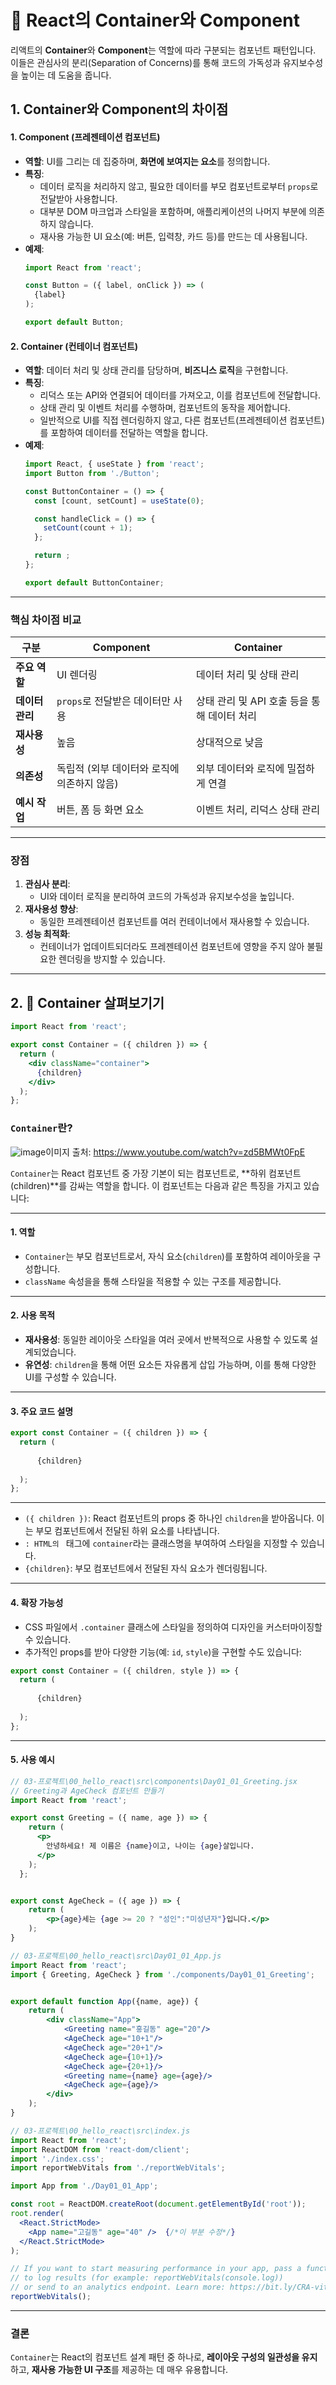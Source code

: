 # 🎨 React의 Container와 Component
리액트의 **Container**와 **Component**는 역할에 따라 구분되는 컴포넌트 패턴입니다.     
이들은 관심사의 분리(Separation of Concerns)를 통해 코드의 가독성과 유지보수성을 높이는 데 도움을 줍니다.

## 1. Container와 Component의 차이점
#### 1. **Component (프레젠테이션 컴포넌트)**
- **역할**: UI를 그리는 데 집중하며, **화면에 보여지는 요소**를 정의합니다.
- **특징**:
  - 데이터 로직을 처리하지 않고, 필요한 데이터를 부모 컴포넌트로부터 `props`로 전달받아 사용합니다.
  - 대부분 DOM 마크업과 스타일을 포함하며, 애플리케이션의 나머지 부분에 의존하지 않습니다.
  - 재사용 가능한 UI 요소(예: 버튼, 입력창, 카드 등)를 만드는 데 사용됩니다.
- **예제**:
  ```jsx
  import React from 'react';

  const Button = ({ label, onClick }) => (
    {label}
  );

  export default Button;
  ```

#### 2. **Container (컨테이너 컴포넌트)**
- **역할**: 데이터 처리 및 상태 관리를 담당하며, **비즈니스 로직**을 구현합니다.
- **특징**:
  - 리덕스 또는 API와 연결되어 데이터를 가져오고, 이를 컴포넌트에 전달합니다.
  - 상태 관리 및 이벤트 처리를 수행하며, 컴포넌트의 동작을 제어합니다.
  - 일반적으로 UI를 직접 렌더링하지 않고, 다른 컴포넌트(프레젠테이션 컴포넌트)를 포함하여 데이터를 전달하는 역할을 합니다.
- **예제**:
  ```jsx
  import React, { useState } from 'react';
  import Button from './Button';

  const ButtonContainer = () => {
    const [count, setCount] = useState(0);

    const handleClick = () => {
      setCount(count + 1);
    };

    return ;
  };

  export default ButtonContainer;
  ```

---

### **핵심 차이점 비교**

| **구분**         | **Component**                           | **Container**                           |
|-------------------|-----------------------------------------|-----------------------------------------|
| **주요 역할**     | UI 렌더링                               | 데이터 처리 및 상태 관리                |
| **데이터 관리**   | `props`로 전달받은 데이터만 사용        | 상태 관리 및 API 호출 등을 통해 데이터 처리 |
| **재사용성**     | 높음                                    | 상대적으로 낮음                         |
| **의존성**       | 독립적 (외부 데이터와 로직에 의존하지 않음) | 외부 데이터와 로직에 밀접하게 연결      |
| **예시 작업**     | 버튼, 폼 등 화면 요소                  | 이벤트 처리, 리덕스 상태 관리           |

---

### **장점**
1. **관심사 분리**:
   - UI와 데이터 로직을 분리하여 코드의 가독성과 유지보수성을 높입니다.
2. **재사용성 향상**:
   - 동일한 프레젠테이션 컴포넌트를 여러 컨테이너에서 재사용할 수 있습니다.
3. **성능 최적화**:
   - 컨테이너가 업데이트되더라도 프레젠테이션 컴포넌트에 영향을 주지 않아 불필요한 렌더링을 방지할 수 있습니다.

---

## 2. 🔲 Container 살펴보기기
```jsx
import React from 'react';

export const Container = ({ children }) => {
  return (
    <div className="container">
      {children}
    </div>
  );
};
```
### `Container`란?    
![image](./images/01-05-01.jpg)<caption>이미지 출처: https://www.youtube.com/watch?v=zd5BMWt0FpE</caption>

`Container`는 React 컴포넌트 중 가장 기본이 되는 컴포넌트로, **하위 컴포넌트(children)**를 감싸는 역할을 합니다. 이 컴포넌트는 다음과 같은 특징을 가지고 있습니다:   

---

#### **1. 역할**
- `Container`는 부모 컴포넌트로서, 자식 요소(`children`)를 포함하여 레이아웃을 구성합니다.
- `className` 속성을을 통해 스타일을 적용할 수 있는 구조를 제공합니다.

---

#### **2. 사용 목적**
- **재사용성**: 동일한 레이아웃 스타일을 여러 곳에서 반복적으로 사용할 수 있도록 설계되었습니다.
- **유연성**: `children`을 통해 어떤 요소든 자유롭게 삽입 가능하며, 이를 통해 다양한 UI를 구성할 수 있습니다.

---

#### **3. 주요 코드 설명**
```jsx
export const Container = ({ children }) => {
  return (
    
      {children}
    
  );
};
```
---
- `({ children })`: React 컴포넌트의 props 중 하나인 `children`을 받아옵니다. 이는 부모 컴포넌트에서 전달된 하위 요소를 나타냅니다.
- ``: HTML의 `` 태그에 `container`라는 클래스명을 부여하여 스타일을 지정할 수 있습니다.
- `{children}`: 부모 컴포넌트에서 전달된 자식 요소가 렌더링됩니다.
---

#### **4. 확장 가능성**
- CSS 파일에서 `.container` 클래스에 스타일을 정의하여 디자인을 커스터마이징할 수 있습니다.
- 추가적인 props를 받아 다양한 기능(예: `id`, `style`)을 구현할 수도 있습니다:
```jsx
export const Container = ({ children, style }) => {
  return (
    
      {children}
    
  );
};
```
---
#### **5. 사용 예시**
```jsx
// 03-프로젝트\00_hello_react\src\components\Day01_01_Greeting.jsx
// Greeting과 AgeCheck 컴포넌트 만들기
import React from 'react';

export const Greeting = ({ name, age }) => {
    return (
      <p>
        안녕하세요! 제 이름은 {name}이고, 나이는 {age}살입니다.
      </p>
    );
  };


export const AgeCheck = ({ age }) => {
    return (
        <p>{age}세는 {age >= 20 ? "성인":"미성년자"}입니다.</p>
    );
}
```



```jsx
// 03-프로젝트\00_hello_react\src\Day01_01_App.js
import React from 'react';
import { Greeting, AgeCheck } from './components/Day01_01_Greeting';


export default function App({name, age}) {
    return (
        <div className="App">
            <Greeting name="홍길동" age="20"/>
            <AgeCheck age="10+1"/>
            <AgeCheck age="20+1"/>
            <AgeCheck age={10+1}/>
            <AgeCheck age={20+1}/>
            <Greeting name={name} age={age}/>
            <AgeCheck age={age}/>
        </div>
    );
}
```

```jsx
// 03-프로젝트\00_hello_react\src\index.js
import React from 'react';
import ReactDOM from 'react-dom/client';
import './index.css';
import reportWebVitals from './reportWebVitals';

import App from './Day01_01_App';

const root = ReactDOM.createRoot(document.getElementById('root'));
root.render(
  <React.StrictMode>
    <App name="고길동" age="40" />  {/*이 부분 수정*/} 
  </React.StrictMode>
);

// If you want to start measuring performance in your app, pass a function
// to log results (for example: reportWebVitals(console.log))
// or send to an analytics endpoint. Learn more: https://bit.ly/CRA-vitals
reportWebVitals();

```

---

### 결론
`Container`는 React의 컴포넌트 설계 패턴 중 하나로, **레이아웃 구성의 일관성을 유지**하고, **재사용 가능한 UI 구조**를 제공하는 데 매우 유용합니다.
